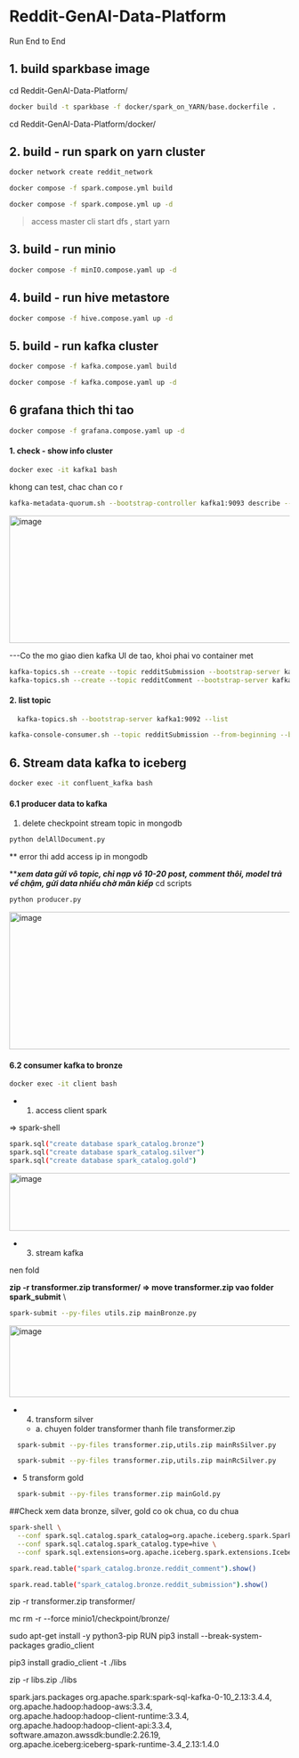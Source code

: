 # Reddit-GenAI-Data-Platform
Run End to End
## 1. build sparkbase image

cd Reddit-GenAI-Data-Platform/

```bash
docker build -t sparkbase -f docker/spark_on_YARN/base.dockerfile .
```

cd Reddit-GenAI-Data-Platform/docker/
## 2. build - run spark on yarn cluster

```bash
docker network create reddit_network
```
```bash
docker compose -f spark.compose.yml build
```

```bash
docker compose -f spark.compose.yml up -d
``` 
> access master cli start dfs , start yarn

## 3. build - run minio
```bash
docker compose -f minIO.compose.yaml up -d

```

## 4. build - run hive metastore


```bash
docker compose -f hive.compose.yaml up -d
```

## 5. build - run kafka cluster
```bash
docker compose -f kafka.compose.yaml build
```

```bash
docker compose -f kafka.compose.yaml up -d
```
## 6 grafana  thich thi tao
```bash
docker compose -f grafana.compose.yaml up -d
```
#### 1. check - show info cluster 

```bash
docker exec -it kafka1 bash
```

khong can test, chac chan co r
```bash
kafka-metadata-quorum.sh --bootstrap-controller kafka1:9093 describe --status
```
<img width="1160" height="229" alt="image" src="https://github.com/user-attachments/assets/b15217dc-4e5e-4e87-b500-b509526e5045" />

---Co the mo giao dien kafka UI de tao, khoi phai vo container met
```bash
kafka-topics.sh --create --topic redditSubmission --bootstrap-server kafka1:9092 --replication-factor 2
kafka-topics.sh --create --topic redditComment --bootstrap-server kafka1:9092 --replication-factor 2
```


#### 2. list topic
```bash
  kafka-topics.sh --bootstrap-server kafka1:9092 --list
```

```bash
kafka-console-consumer.sh --topic redditSubmission --from-beginning --bootstrap-server kafka1:9092
```


## 6. Stream data kafka to iceberg
```bash
docker exec -it confluent_kafka bash
```

#### 6.1 producer data to kafka

1. delete checkpoint stream topic in mongodb

```bash
python delAllDocument.py
```
** error thi add access ip in mongodb

*****xem data gửi vô topic, chỉ nạp vô 10-20 post, comment thôi, model trả về chậm, gửi data nhiều chờ mãn kiếp***
cd scripts

```bash
python producer.py
```
<img width="1148" height="247" alt="image" src="https://github.com/user-attachments/assets/7c3aa258-525d-4f47-afad-98e3c217c3b9" />


#### 6.2 consumer kafka to bronze 
```bash
docker exec -it client bash
```

- 1. access client spark

=> spark-shell
```bash
spark.sql("create database spark_catalog.bronze")
spark.sql("create database spark_catalog.silver")
spark.sql("create database spark_catalog.gold")

```
<img width="626" height="104" alt="image" src="https://github.com/user-attachments/assets/55f21c7b-3430-4165-a032-fda0cec3c08c" />

- 3. stream kafka

nen fold

**zip -r transformer.zip transformer/ => move transformer.zip vao folder spark_submit**
\



```bash
spark-submit --py-files utils.zip mainBronze.py
```
<img width="792" height="129" alt="image" src="https://github.com/user-attachments/assets/759db55e-8fe9-402c-bb9d-5b28d2a628a8" />

- 4. transform silver
  - a. chuyen folder transformer thanh file transformer.zip
```bash
  spark-submit --py-files transformer.zip,utils.zip mainRsSilver.py
```
```bash
  spark-submit --py-files transformer.zip,utils.zip mainRcSilver.py
```
- 5 transform gold
```bash
  spark-submit --py-files transformer.zip mainGold.py
```

##Check xem data bronze, silver, gold co ok chua, co du chua
     
```bash
spark-shell \
  --conf spark.sql.catalog.spark_catalog=org.apache.iceberg.spark.SparkSessionCatalog \
  --conf spark.sql.catalog.spark_catalog.type=hive \
  --conf spark.sql.extensions=org.apache.iceberg.spark.extensions.IcebergSparkSessionExtensions
```

```bash
spark.read.table("spark_catalog.bronze.reddit_comment").show()
```

```bash
spark.read.table("spark_catalog.bronze.reddit_submission").show()
```


zip -r transformer.zip transformer/


mc rm -r --force minio1/checkpoint/bronze/

sudo apt-get install -y python3-pip
RUN pip3 install --break-system-packages gradio_client


pip3 install gradio_client -t ./libs

zip -r libs.zip ./libs


spark.jars.packages org.apache.spark:spark-sql-kafka-0-10_2.13:3.4.4, \
org.apache.hadoop:hadoop-aws:3.3.4, \
org.apache.hadoop:hadoop-client-runtime:3.3.4, \
org.apache.hadoop:hadoop-client-api:3.3.4, \
software.amazon.awssdk:bundle:2.26.19, \
org.apache.iceberg:iceberg-spark-runtime-3.4_2.13:1.4.0






